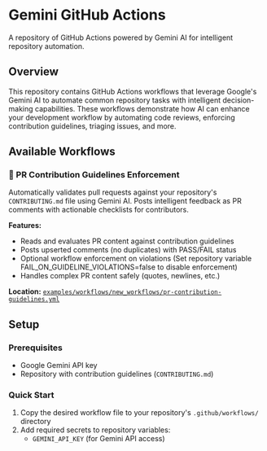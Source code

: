 # Gemini GitHub Actions

A repository of GitHub Actions powered by Gemini AI for intelligent repository automation.

## Overview

This repository contains GitHub Actions workflows that leverage Google's Gemini AI to automate common repository tasks with intelligent decision-making capabilities. These workflows demonstrate how AI can enhance your development workflow by automating code reviews, enforcing contribution guidelines, triaging issues, and more.

## Available Workflows

### 📐 PR Contribution Guidelines Enforcement

Automatically validates pull requests against your repository's `CONTRIBUTING.md` file using Gemini AI. Posts intelligent feedback as PR comments with actionable checklists for contributors.

**Features:**

- Reads and evaluates PR content against contribution guidelines
- Posts upserted comments (no duplicates) with PASS/FAIL status
- Optional workflow enforcement on violations (Set repository variable FAIL_ON_GUIDELINE_VIOLATIONS=false to disable enforcement)
- Handles complex PR content safely (quotes, newlines, etc.)

**Location:** [`examples/workflows/new_workflows/pr-contribution-guidelines.yml`](./examples/workflows/new_workflows/pr-contribution-guidelines-enforcement.yml)

## Setup

### Prerequisites

- Google Gemini API key
- Repository with contribution guidelines (`CONTRIBUTING.md`)

### Quick Start

1. Copy the desired workflow file to your repository's `.github/workflows/` directory
2. Add required secrets to repository variables:
   - `GEMINI_API_KEY` (for Gemini API access)










